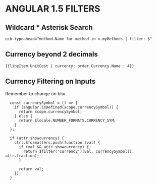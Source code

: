 # ANGULAR 1.5 FILTERS

## Wildcard * Asterisk Search
`uib-typeahead="method.Name for method in v.myMethods | filter: $"`

## Currency beyond 2 decimals
`{{lineItem.UnitCost | currency: order.Currency.Name : 4}}`

## Currency Filtering on Inputs
Remember to change on blur
```
  const currencySymbol = () => {
    if (angular.isDefined(scope.currencySymbol)) {
      return scope.currencySymbol;
    } else {
      return $locale.NUMBER_FORMATS.CURRENCY_SYM;
    }
  };

  if (attr.showcurrency) {
    ctrl.$formatters.push(function (val) {
      if (val && attr.showcurrency) {
        return $filter('currency')(val, currencySymbol(), attr.fraction);
      }

      return val;
    });
  }
```
